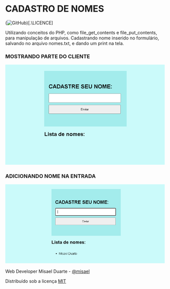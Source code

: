 # CADASTRO DE NOMES 
(![GitHub](https://img.shields.io/github/license/Misaelduarte/cadastro-nomes))[.\LICENCE]

Utilizando conceitos do PHP, como file_get_contents e file_put_contents, para manipulação de arquivos.
Cadastrando nome inserido no formulário, salvando no arquivo nomes.txt, e dando um print na tela.

### MOSTRANDO PARTE DO CLIENTE
![client-side-browser](./Lista-nome-GitHub.png)

### ADICIONANDO NOME NA ENTRADA
![client-side-run](./Lista-nome-result.png)

Web Developer Misael Duarte - [@misael](https://bit.ly/linkedin-misaelduarte)

Distribuído sob a licença [MIT](./LICENCE)

